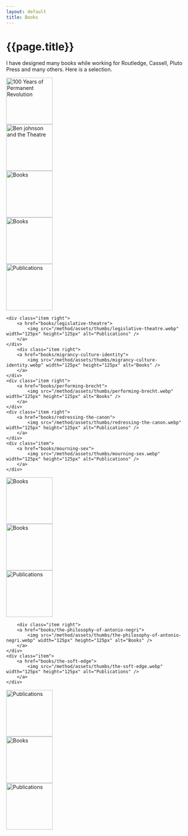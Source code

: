 ```yaml
---
layout: default
title: Books
---
```


# {{page.title}}

I have designed many books while working for Routledge, Cassell, Pluto Press and many others. Here is a selection.


<article class="container">
	<div class="item right">
		<a href="books/100-years-of-permanent-revolution">
			<img src="/method/assets/thumbs/100-years-of-permanent-revolution.webp" width="125px" height="125px" alt="100 Years of Permanent Revolution" />
		</a>
	</div>
	<div class="item right">
		<a href="books/ben-johnson-and-theatre">
			<img src="/method/assets/thumbs/ben-johnson-and-theatre.webp" width="125px" height="125px" alt="Ben johnson and the Theatre" />
		</a>
	</div>
		<div class="item right">
		<a href="books/bodyscape">
			<img src="/method/assets/thumbs/bodyscape.webp" width="125px" height="125px" alt="Books" />
		</a>
	</div>
	<div class="item right">
		<a href="books/homeless">
			<img src="/method/assets/thumbs/homeless.webp" width="125px" height="125px" alt="Books" />
		</a>
	</div>
	<div class="item">
		<a href="books/digital-mcluhan">
			<img src="/method/assets/thumbs/digital-mcluhan.webp" width="125px" height="125px" alt="Publications" />
		</a>
	</div>
</article>

<article class="container">

	<div class="item right">
		<a href="books/legislative-theatre">
			<img src="/method/assets/thumbs/legislative-theatre.webp" width="125px" height="125px" alt="Publications" />
		</a>
	</div>
		<div class="item right">
		<a href="books/migrancy-culture-identity">
			<img src="/method/assets/thumbs/migrancy-culture-identity.webp" width="125px" height="125px" alt="Books" />
		</a>
	</div>
	<div class="item right">
		<a href="books/performing-brecht">
			<img src="/method/assets/thumbs/performing-brecht.webp" width="125px" height="125px" alt="Books" />
		</a>
	</div>
	<div class="item right">
		<a href="books/redressing-the-canon">
			<img src="/method/assets/thumbs/redressing-the-canon.webp" width="125px" height="125px" alt="Publications" />
		</a>
	</div>
	<div class="item">
		<a href="books/mourning-sex">
			<img src="/method/assets/thumbs/mourning-sex.webp" width="125px" height="125px" alt="Publications" />
		</a>
	</div>
</article>

<article class="container">
	<div class="item right">
		<a href="books/remaking-planning">
			<img src="/method/assets/thumbs/remaking-planning.webp" width="125px" height="125px" alt="Books" />
		</a>
	</div>
		<div class="item right">
		<a href="books/the-basics">
			<img src="/method/assets/thumbs/the-basics.webp" width="125px" height="125px" alt="Books" />
		</a>
	</div>
	<div class="item right">
		<a href="books/the-explicit-body-in-performance">
			<img src="/method/assets/thumbs/the-explicit-body-in-performance.webp" width="125px" height="125px" alt="Publications" />
		</a>
	</div>

		<div class="item right">
		<a href="books/the-philosophy-of-antonio-negri">
			<img src="/method/assets/thumbs/the-philosophy-of-antonio-negri.webp" width="125px" height="125px" alt="Books" />
		</a>
	</div>
	<div class="item">
		<a href="books/the-soft-edge">
			<img src="/method/assets/thumbs/the-soft-edge.webp" width="125px" height="125px" alt="Publications" />
		</a>
	</div>
</article>	

<article class="container">
	<div class="item">
		<a href="books/sexy-bodies">
			<img src="/method/assets/thumbs/sexy-bodies.webp" width="125px" height="125px" alt="Publications" />
		</a>
	</div>
		<div class="item right">
		<a href="books/viroid-life">
			<img src="/method/assets/thumbs/viroid-life.webp" width="125px" height="125px" alt="Books" />
		</a>
	</div>
	<div class="item">
		<a href="books/your-right-to-know">
			<img src="/method/assets/thumbs/your-right-to-know.webp" width="125px" height="125px" alt="Publications" />
		</a>
	</div>
</article>



